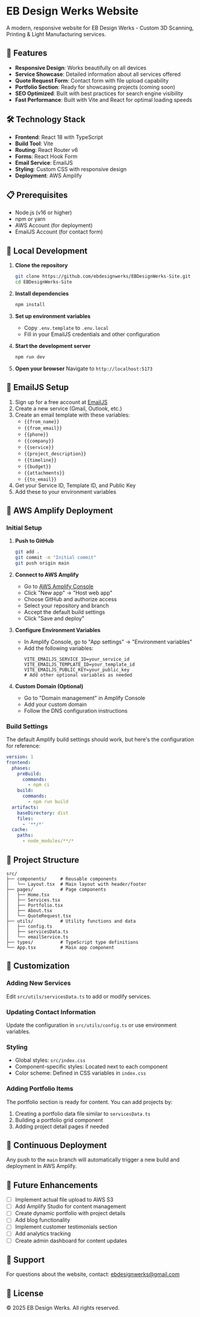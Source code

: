 # EB Design Werks Website

A modern, responsive website for EB Design Werks - Custom 3D Scanning, Printing & Light Manufacturing services.

## 🚀 Features

- **Responsive Design**: Works beautifully on all devices
- **Service Showcase**: Detailed information about all services offered
- **Quote Request Form**: Contact form with file upload capability
- **Portfolio Section**: Ready for showcasing projects (coming soon)
- **SEO Optimized**: Built with best practices for search engine visibility
- **Fast Performance**: Built with Vite and React for optimal loading speeds

## 🛠️ Technology Stack

- **Frontend**: React 18 with TypeScript
- **Build Tool**: Vite
- **Routing**: React Router v6
- **Forms**: React Hook Form
- **Email Service**: EmailJS
- **Styling**: Custom CSS with responsive design
- **Deployment**: AWS Amplify

## 📋 Prerequisites

- Node.js (v16 or higher)
- npm or yarn
- AWS Account (for deployment)
- EmailJS Account (for contact form)

## 🔧 Local Development

1. **Clone the repository**
   ```bash
   git clone https://github.com/ebdesignwerks/EBDesignWerks-Site.git
   cd EBDesignWerks-Site
   ```

2. **Install dependencies**
   ```bash
   npm install
   ```

3. **Set up environment variables**
   - Copy `.env.template` to `.env.local`
   - Fill in your EmailJS credentials and other configuration

4. **Start the development server**
   ```bash
   npm run dev
   ```

5. **Open your browser**
   Navigate to `http://localhost:5173`

## 📧 EmailJS Setup

1. Sign up for a free account at [EmailJS](https://www.emailjs.com/)
2. Create a new service (Gmail, Outlook, etc.)
3. Create an email template with these variables:
   - `{{from_name}}`
   - `{{from_email}}`
   - `{{phone}}`
   - `{{company}}`
   - `{{service}}`
   - `{{project_description}}`
   - `{{timeline}}`
   - `{{budget}}`
   - `{{attachments}}`
   - `{{to_email}}`
4. Get your Service ID, Template ID, and Public Key
5. Add these to your environment variables

## 🚀 AWS Amplify Deployment

### Initial Setup

1. **Push to GitHub**
   ```bash
   git add .
   git commit -m "Initial commit"
   git push origin main
   ```

2. **Connect to AWS Amplify**
   - Go to [AWS Amplify Console](https://console.aws.amazon.com/amplify/)
   - Click "New app" → "Host web app"
   - Choose GitHub and authorize access
   - Select your repository and branch
   - Accept the default build settings
   - Click "Save and deploy"

3. **Configure Environment Variables**
   - In Amplify Console, go to "App settings" → "Environment variables"
   - Add the following variables:
     ```
     VITE_EMAILJS_SERVICE_ID=your_service_id
     VITE_EMAILJS_TEMPLATE_ID=your_template_id
     VITE_EMAILJS_PUBLIC_KEY=your_public_key
     # Add other optional variables as needed
     ```

4. **Custom Domain (Optional)**
   - Go to "Domain management" in Amplify Console
   - Add your custom domain
   - Follow the DNS configuration instructions

### Build Settings

The default Amplify build settings should work, but here's the configuration for reference:

```yaml
version: 1
frontend:
  phases:
    preBuild:
      commands:
        - npm ci
    build:
      commands:
        - npm run build
  artifacts:
    baseDirectory: dist
    files:
      - '**/*'
  cache:
    paths:
      - node_modules/**/*
```

## 📁 Project Structure

```
src/
├── components/     # Reusable components
│   └── Layout.tsx  # Main layout with header/footer
├── pages/          # Page components
│   ├── Home.tsx
│   ├── Services.tsx
│   ├── Portfolio.tsx
│   ├── About.tsx
│   └── QuoteRequest.tsx
├── utils/          # Utility functions and data
│   ├── config.ts
│   ├── servicesData.ts
│   └── emailService.ts
├── types/          # TypeScript type definitions
└── App.tsx         # Main app component
```

## 🎨 Customization

### Adding New Services
Edit `src/utils/servicesData.ts` to add or modify services.

### Updating Contact Information
Update the configuration in `src/utils/config.ts` or use environment variables.

### Styling
- Global styles: `src/index.css`
- Component-specific styles: Located next to each component
- Color scheme: Defined in CSS variables in `index.css`

### Adding Portfolio Items
The portfolio section is ready for content. You can add projects by:
1. Creating a portfolio data file similar to `servicesData.ts`
2. Building a portfolio grid component
3. Adding project detail pages if needed

## 🔄 Continuous Deployment

Any push to the `main` branch will automatically trigger a new build and deployment in AWS Amplify.

## 📝 Future Enhancements

- [ ] Implement actual file upload to AWS S3
- [ ] Add Amplify Studio for content management
- [ ] Create dynamic portfolio with project details
- [ ] Add blog functionality
- [ ] Implement customer testimonials section
- [ ] Add analytics tracking
- [ ] Create admin dashboard for content updates

## 🤝 Support

For questions about the website, contact: ebdesignwerks@gmail.com

## 📄 License

© 2025 EB Design Werks. All rights reserved.
